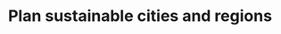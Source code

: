 ---
title: Plan sustainable cities and regions
description: Digital planning support systems to shape sustainable mobility and liveable spaces.
ogimage: /images/index/heatmap-muc-1.webp
header:
  layout: video
  video_bg: "/images/index/video.webp"
  video: "/video/Plan4Better_Website_Video.mp4"
sections:
  - order: 1
    plan_section:
      background_color_content: default
      title: "Plan sustainable cities and regions."
      description: "By integrating urban and transport planning, we enable change-makers to develop liveable spaces and sustainable mobility."
      button:
        url: "#"
        label: "Discover Solutions"
      img: "/images/index/mockup_bridge.webp"
  - order: 2
    brand_slider:
      slider_img:
      - logo: "/images/index/freiburg_logo.webp"
      - logo: "/images/index/mobidata_bw.webp"
      - logo: "/images/index/logo-tum.webp"
      - logo: "/images/index/logo_lhm.webp"
      - logo: "/images/index/logo_freising.webp"
      - logo: "/images/index/logo_ffb.webp"
      - logo: "/images/index/logo_xpreneurs.webp"
      - logo: "/images/index/GST_RGB.webp"
      - logo: "images/index/logo_werk1.webp"
      - logo: "/images/index/logo_munichways.webp"
  - order: 3
    planing_section:
      background_color_content: default
      title: "Planning the city of tomorrow today."
      planing_items:
      - icon: "/images/index/plan-icon-front-1.png"
        iconBack: "/images/index/plan-icon-back-1.png"
        title: "Fact-based accessibility analysis"
        text: "By using various accessibility indicators, such as isochrones and heatmaps, GOAT allows you to quickly analyse the current situation in a user-friendly manner and develop suitable measures based on scenarios."
      - icon: "/images/index/plan-icon-front-2.png"
        iconBack: "/images/index/plan-icon-back-2.png"
        title: "Investigation of infrastructural changes"
        text: "With GOAT you can add, change or remove path connections, points of interests and buildings. This allows you to determine the best location for new infrastructure, for example."
      - icon: "/images/index/plan-icon-front-3.png"
        iconBack: "/images/index/plan-icon-back-3.png"
        title: "Processing of complex data"
        text: "In GOAT, a wide range of spatial data such as buildings, population densities, land use and road networks can be visualized. In addition, environmental and emission data can be displayed."
      - icon: "/images/index/plan-icon-front-4.png"
        iconBack: "/images/index/plan-icon-back-4.png"
        title: "Individual advice on mobility concepts"
        text: "We support you in the best possible implementation of your project through workshops and training courses, implementation of individual functions (e.g. accessibility check, school route check) and consulting services."
  - order: 4
    action_section:
      background_color_content: secondary
      heading: "Discover GOAT in action"
      slider_item:
      - videoURL: "https://player.vimeo.com/video/311550100?autoplay=1&loop=1&autopause=0"
        title: "Scenario Bridge"
        sub_title: "Interactive change of the network"
        button:
          url: "/goat/"
          label: "Learn more"  
      - videoURL: "https://player.vimeo.com/video/411721219?autoplay=1&loop=1&autopause=0"
        title: "Location Planning"
        sub_title: "Finding the ideal location for a new bike sharing station"
        button:
          url: "/goat/"
          label: "Learn more"  
      - videoURL: "https://player.vimeo.com/video/311547681?autoplay=1&loop=1&autopause=0"
        title: "Calculating Walking Isochrones"
        sub_title: "Calculation of travel-time isochrones"
        button:
          url: "/goat/"
          label: "Learn more"  
      - videoURL: "https://player.vimeo.com/video/370382250?autoplay=1&loop=1&autopause=0"
        title: "Calculation of Multi-Isochrones"
        sub_title: "Assessing how good a neighboorhood is served with certain amenities"
        button:
          url: "/goat/"
          label: "Learn more"  
      - videoURL: "https://player.vimeo.com/video/422451126?autoplay=1&loop=1&autopause=0"
        title: "Visualize extensive spatial data"
        sub_title: "Visualization of numerous datasets, such as land use, noise levels and accident numbers"
        button:
          url: "/goat/"
          label: "Learn more"  
      action_list_item:
      - title: "Immediate commissioning"
        icon: "/images/index/timer-thin.png"
      - title: "Intuitive user interface"
        icon: "/images/index/user-check.png"
      - title: "Integrated urban and transport planning"
        icon: "/images/index/Stadt-Verkehr.png"
      - title: "Increased in-house competencies"
        icon: "/images/index/Gesteigerte-Inhouse-Kompetenzen.png"
      - title: "Better investments"
        icon: "/images/index/Bessere-Investments.png"
  - order: 5
    smart_tools_section:
      background_color_content: default
      title: "Smart tools for smart and sustainable cities."
      action_items:
      - name: "GOAT"
        img: "/images/index/product-goat.webp"
        title: "Do you want to conduct own analyses?"
        description: "GOAT is our cloud-based planning software that supports you in promoting sustainable mobility with interactive accessibility analyses and scenario developments."
        button:
          background_color_content: primary
          url: "/goat/"
          label: "GOAT Subscription"
      - name: "consulting"
        img: "/images/index/Product-Beratung.png"
        title: "Are you looking for professional consulting?"
        description: "Our diverse and interdisciplinary team will be happy to advise you on innovative mobility concepts and individual problem solutions."
        button:
          background_color_content: secondary
          url: "/contact/"
          label: "Contact us"
      - name: "WEB-GIS"
        img: "/images/index/Product-Web-GIS.png"
        title: "Are you interested in other GIS tools?"
        description: "We offer software solutions that allow you to create personalised map services, for example as an information tool for citizens or readers."
        button:
          background_color_content: secondary
          url: "/contact/"
          label: "Contact us"
  - order: 6
    contact_section:
      background_color_content: secondary
      title: "Are you interested?"
      button:
        url: "/contact/"
        label: "Contact us."
  - order: 7
    award_section:
      background_color_content: default
      heading: Awards
      items:
      - logo: "/images/top-50-startups-2021-siegel.png"
        url: https://www.top50startups.de/start-ups/ranking/2021
      - logo: "/images/index/innovationspreis.webp"
        url: https://muenchen.digital/blog/innovationspreis-2021/
      - logo: "/images/index/bitkom_award.webp"
        url: https://www.bitkom.org/Presse/Presseinformation/Plan4Better-Gewinner-Smart-City-Startup-Award-2021
      - logo: "/images/index/gruendungspreis_new.webp"
        url: https://www.de.digital/DIGITAL/Redaktion/DE/Gruenderwettbewerb/Meldungen/2021/GW_Preisverleihung_Sommerrunde.html
  - order: 8
    development_goals_section:
      background_color_content: default
      heading: Sustainable Development Goals
      text: With our planning tool GOAT we address the following SDGs.
      items:
      - logo: "/images/index/SDG3.webp"
        url: "/mission"
      - logo: "/images/index/SDG4.webp"
        url: "/mission"
      - logo: "/images/index/SDG9.webp"
        url: "/mission"
      - logo: "/images/index/SDG11.webp"
        url: "/mission"
      - logo: "/images/index/SDG13.webp"
        url: "/mission"
  - order: 9
    blog_section:
      background_color_content: default
      heading: News
      twitter_timeline: 'https://twitter.com/plan4better?ref_src=twsrc%5Etfw'
      linkedin_feed: 'https://www.linkedin.com/embed/feed/update/urn:li:share:6902248136526675968'

  - order: 10
    funded_section:
      background_color_content: default
      heading: Funded by
      text: The development of GOAT is funded by the BMDV from November 2021 to October 2024 as part of the mFUND initiative (funding line 2).
      items:
      - logo: "/images/index/logo-mfund.webp"
      - logo: "/images/index/BMDV_Logo.webp"
        text: 'Funded by:'
        text2: due to a resolution of the German Bundestag
---